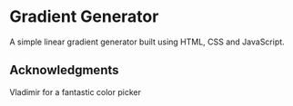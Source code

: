 # Gradient Generator
A simple linear gradient generator built using HTML, CSS and JavaScript.

## Acknowledgments
Vladimir for a fantastic color picker
